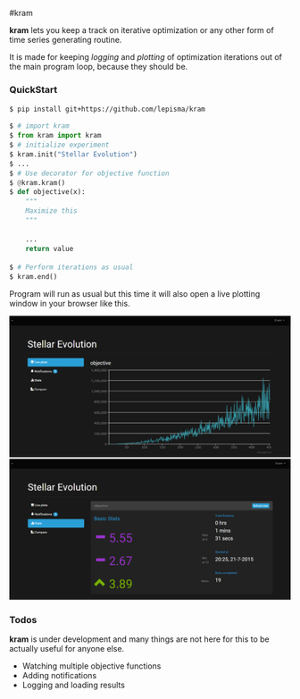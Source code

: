 #kram

**kram** lets you keep a track on iterative optimization or any other form of time series generating routine.

It is made for keeping *logging* and *plotting* of optimization iterations out of the main program loop, because they should be.


### QuickStart

```
$ pip install git+https://github.com/lepisma/kram
```

```python
$ # import kram
$ from kram import kram
$ # initialize experiment
$ kram.init("Stellar Evolution")
$ ...
$ # Use decorator for objective function
$ @kram.kram()
$ def objective(x):
    """
    Maximize this
    """
    
    ...
    return value

$ # Perform iterations as usual
$ kram.end()
```

Program will run as usual but this time it will also open a live plotting window in your browser like this.

![main](screens/main.png)
![stats](screens/stats.png)

### Todos

**kram** is under development and many things are not here for this to be actually useful for anyone else.

- Watching multiple objective functions
- Adding notifications
- Logging and loading results
